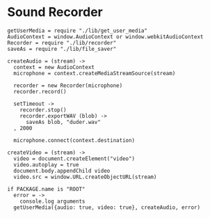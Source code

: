 Sound Recorder
==============

    getUserMedia = require "./lib/get_user_media"
    AudioContext = window.AudioContext or window.webkitAudioContext
    Recorder = require "./lib/recorder"
    saveAs = require "./lib/file_saver"

    createAudio = (stream) ->
      context = new AudioContext
      microphone = context.createMediaStreamSource(stream)

      recorder = new Recorder(microphone)
      recorder.record()

      setTimeout ->
        recorder.stop()
        recorder.exportWAV (blob) ->
          saveAs blob, "duder.wav"
      , 2000

      microphone.connect(context.destination)

    createVideo = (stream) ->
      video = document.createElement("video")
      video.autoplay = true
      document.body.appendChild video
      video.src = window.URL.createObjectURL(stream)

    if PACKAGE.name is "ROOT"
      error = ->
        console.log arguments
      getUserMedia({audio: true, video: true}, createAudio, error)
